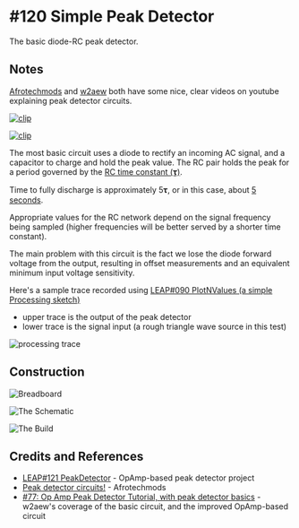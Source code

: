 # #120 Simple Peak Detector

The basic diode-RC peak detector.

## Notes

[Afrotechmods](https://youtu.be/ic_yEUV7Y3c)
and
[w2aew](https://youtu.be/Fn5kHhNRsz0)
both have some nice, clear videos on youtube explaining peak detector circuits.

[![clip](https://img.youtube.com/vi/ic_yEUV7Y3c/0.jpg)](https://www.youtube.com/watch?v=ic_yEUV7Y3c)

[![clip](https://img.youtube.com/vi/Fn5kHhNRsz0/0.jpg)](https://www.youtube.com/watch?v=Fn5kHhNRsz0)

The most basic circuit uses a diode to rectify an incoming AC signal, and a capacitor to charge and hold
the peak value. The RC pair holds the peak for a period governed by the [RC time constant (𝛕)](http://en.wikipedia.org/wiki/RC_time_constant).

Time to fully discharge is approximately 5𝛕, or in this case, about [5 seconds](https://www.wolframalpha.com/input/?i=5*10%C2%B5F*100k%CE%A9).

Appropriate values for the RC network depend on the signal frequency being sampled (higher frequencies
will be better served by a shorter time constant).

The main problem with this circuit is the fact we lose the diode forward voltage from the output, resulting in offset measurements and an equivalent minimum input voltage sensitivity.

Here's a sample trace recorded using [LEAP#090 PlotNValues (a simple Processing sketch)](../../../playground/PlotNValues)

* upper trace is the output of the peak detector
* lower trace is the signal input (a rough triangle wave source in this test)

![processing trace](./assets/processing_trace.png?raw=true)

## Construction

![Breadboard](./assets/SimplePeakDetector_bb.jpg?raw=true)

![The Schematic](./assets/SimplePeakDetector_schematic.jpg?raw=true)

![The Build](./assets/SimplePeakDetector_build.jpg?raw=true)

## Credits and References

* [LEAP#121 PeakDetector](../PeakDetector) - OpAmp-based peak detector project
* [Peak detector circuits!](https://youtu.be/ic_yEUV7Y3c) - Afrotechmods
* [#77: Op Amp Peak Detector Tutorial, with peak detector basics](https://youtu.be/Fn5kHhNRsz0) - w2aew's coverage of the basic circuit, and the improved OpAmp-based circuit
